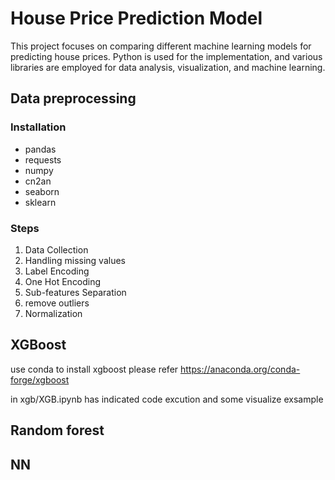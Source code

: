 # House Price Prediction Model

This project focuses on comparing different machine learning models for predicting house prices. Python is used for the implementation, and various libraries are employed for data analysis, visualization, and machine learning.

## Data preprocessing

###  Installation
  - pandas
  - requests
  - numpy
  - cn2an
  - seaborn
  - sklearn

### Steps
  1. Data Collection
  2. Handling missing values
  3. Label Encoding
  4. One Hot Encoding
  5. Sub-features Separation
  6. remove outliers
  7. Normalization
  
## XGBoost
  use conda to install xgboost please refer https://anaconda.org/conda-forge/xgboost
  
  in xgb/XGB.ipynb has indicated code excution and some visualize exsample 
## Random forest
## NN
